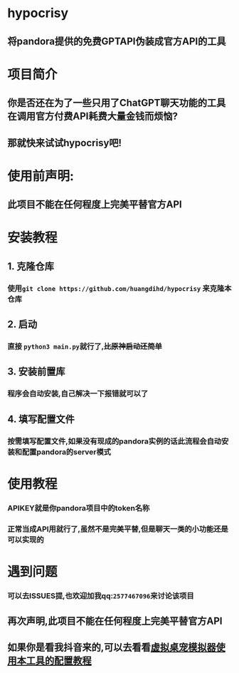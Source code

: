 # hypocrisy
## 将pandora提供的免费GPTAPI伪装成官方API的工具
# 项目简介
## 你是否还在为了一些只用了ChatGPT聊天功能的工具在调用官方付费API耗费大量金钱而烦恼?
## 那就快来试试hypocrisy吧!
# 使用前声明: 
## **此项目不能在任何程度上完美平替官方API**
# 安装教程
## 1. 克隆仓库
### 使用`git clone https://github.com/huangdihd/hypocrisy` 来克隆本仓库
## 2. 启动
### 直接 `python3 main.py`就行了,~~比原神启动还简单~~
## 3. 安装前置库
### 程序会自动安装,自己解决一下报错就可以了
## 4. 填写配置文件
### 按需填写配置文件,如果没有现成的pandora实例的话此流程会自动安装和配置pandora的server模式
# 使用教程
### APIKEY就是你pandora项目中的token名称
### 正常当成API用就行了,虽然不是完美平替,但是聊天一类的小功能还是可以实现的
# 遇到问题
### 可以去ISSUES提,也欢迎加我qq:`2577467096`来讨论该项目
## 再次声明,**此项目不能在任何程度上完美平替官方API**
## 如果你是看我抖音来的,可以去看看[虚拟桌宠模拟器使用本工具的配置教程](https://github.com/huangdihd/hypocrisy/blob/main/vpet.md)